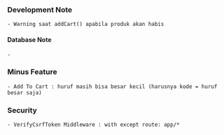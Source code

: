 ### Development Note
	- Warning saat addCart() apabila produk akan habis
#### Database Note
	- 

### Minus Feature
	- Add To Cart : huruf masih bisa besar kecil (harusnya kode = huruf besar saja)


### Security
	- VerifyCsrfToken Middleware : with except route: app/*
